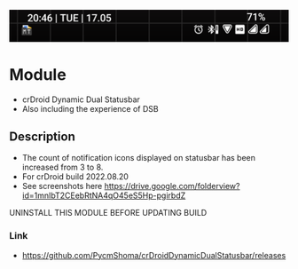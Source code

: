 ![](https://github.com/PycmShoma/crDroidDynamicDualStatusbar/blob/main/assets/dual_status_bar.png)

# Module
- crDroid Dynamic Dual Statusbar
- Also including the experience of DSB

## Description
- The count of notification icons displayed on statusbar has been increased from 3 to 8. 
- For crDroid build 2022.08.20
- See screenshots here https://drive.google.com/folderview?id=1mnIbT2CEebRtNA4qO45eS5Hp-pgirbdZ

UNINSTALL THIS MODULE BEFORE UPDATING BUILD

### Link
- https://github.com/PycmShoma/crDroidDynamicDualStatusbar/releases 
